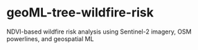 # geoML-tree-wildfire-risk
NDVI-based wildfire risk analysis using Sentinel-2 imagery, OSM powerlines, and geospatial ML
